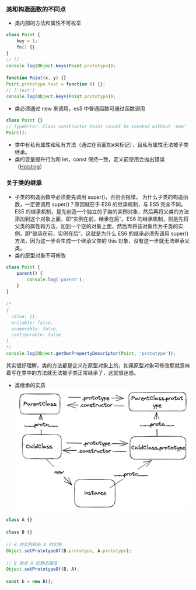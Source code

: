 ### 类和构造函数的不同点

-   类内部的方法和属性不可枚举

```js
class Point {
    key = 1;
    fn() {}
}
// []
console.log(Object.keys(Point.prototype));

function Point(x, y) {}
Point.prototype.test = function () {};
// ['test']
console.log(Object.keys(Point.prototype));
```

-   类必须通过 new 来调用，es5 中普通函数可通过函数调用

```js
class Point {}
// TypeError: Class constructor Point cannot be invoked without 'new'
Point();
```

-   类中有私有属性和私有方法（通过在前面加`#`来标记），且私有属性无法被子类继承。
-   类的变量提升行为和 let，const 保持一致，定义前使用会抛出错误（[Hoisting](https://developer.mozilla.org/en-US/docs/Glossary/Hoisting)）

### 关于类的继承

-   子类的构造函数中必须要先调用 super()，否则会报错。
    为什么子类的构造函数，一定要调用 super()？原因就在于 ES6 的继承机制，与 ES5 完全不同。ES5 的继承机制，是先创造一个独立的子类的实例对象，然后再将父类的方法添加到这个对象上面，即“实例在前，继承在后”。ES6 的继承机制，则是先将父类的属性和方法，加到一个空的对象上面，然后再将该对象作为子类的实例，即“继承在前，实例在后”。这就是为什么 ES6 的继承必须先调用 super()方法，因为这一步会生成一个继承父类的 this 对象，没有这一步就无法继承父类。
-   类的原型对象不可修改

```js
class Point {
    parent() {
        console.log('parent');
    }
}

/*
{
  value: {},
  writable: false,
  enumerable: false,
  configurable: false
}
*/
console.log(Object.getOwnPropertyDescriptor(Point, 'prototype'));
```

其实很好理解，类的方法都是定义在原型对象上的，如果原型对象可修改那就意味着写在类中的方法就无法被子类正常继承了，这就很迷惑。

-   类继承的实质
    ![](../../../assets/20230625110354.png)

```js
class A {}

class B {}

// B 的实例继承 A 的实例
Object.setPrototypeOf(B.prototype, A.prototype);

// B 继承 A 的静态属性
Object.setPrototypeOf(B, A);

const b = new B();
```
